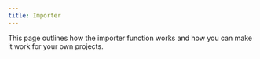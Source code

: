 ```yaml
---
title: Importer
---
```


This page outlines how the importer function works and how you can make it work
for your own projects.
